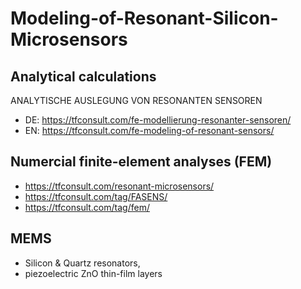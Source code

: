 # Modeling-of-Resonant-Silicon-Microsensors

## Analytical calculations 
ANALYTISCHE AUSLEGUNG VON RESONANTEN SENSOREN
- DE: https://tfconsult.com/fe-modellierung-resonanter-sensoren/
- EN: https://tfconsult.com/fe-modeling-of-resonant-sensors/

## Numercial finite-element analyses (FEM)
- https://tfconsult.com/resonant-microsensors/
- https://tfconsult.com/tag/FASENS/
- https://tfconsult.com/tag/fem/

## MEMS 
- Silicon & Quartz resonators,
- piezoelectric ZnO thin-film layers
